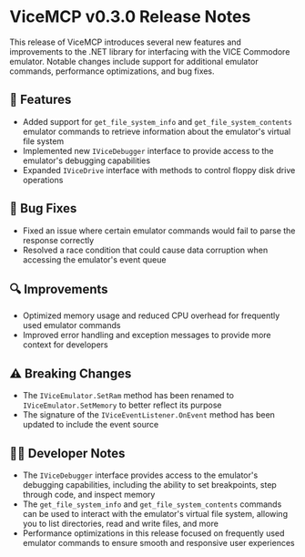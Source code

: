 # ViceMCP v0.3.0 Release Notes

This release of ViceMCP introduces several new features and improvements to the .NET library for interfacing with the VICE Commodore emulator. Notable changes include support for additional emulator commands, performance optimizations, and bug fixes.

## 🚀 Features

- Added support for `get_file_system_info` and `get_file_system_contents` emulator commands to retrieve information about the emulator's virtual file system
- Implemented new `IViceDebugger` interface to provide access to the emulator's debugging capabilities
- Expanded `IViceDrive` interface with methods to control floppy disk drive operations

## 🐛 Bug Fixes

- Fixed an issue where certain emulator commands would fail to parse the response correctly
- Resolved a race condition that could cause data corruption when accessing the emulator's event queue

## 🔍 Improvements

- Optimized memory usage and reduced CPU overhead for frequently used emulator commands
- Improved error handling and exception messages to provide more context for developers

## ⚠️ Breaking Changes

- The `IViceEmulator.SetRam` method has been renamed to `IViceEmulator.SetMemory` to better reflect its purpose
- The signature of the `IViceEventListener.OnEvent` method has been updated to include the event source

## 🧑‍💻 Developer Notes

- The `IViceDebugger` interface provides access to the emulator's debugging capabilities, including the ability to set breakpoints, step through code, and inspect memory
- The `get_file_system_info` and `get_file_system_contents` commands can be used to interact with the emulator's virtual file system, allowing you to list directories, read and write files, and more
- Performance optimizations in this release focused on frequently used emulator commands to ensure smooth and responsive user experiences